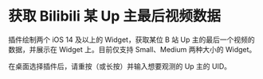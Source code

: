 # 获取 Bilibili 某 Up 主最后视频数据

插件绘制两个 iOS 14 及以上的 Widget，获取某位 B 站 Up 主的最后一个视频的数据，并展示在 Widget 上。目前仅支持 Small、Medium 两种大小的 Widget。

在桌面选择插件后，请重按（或长按）并输入想要观测的 Up 主的 UID。
